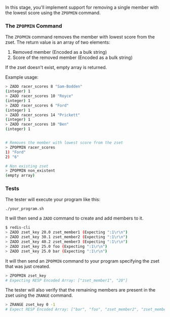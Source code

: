 In this stage, you'll implement support for removing a single member with the lowest score using the `ZPOPMIN` command.

### The `ZPOPMIN` Command

The `ZPOPMIN` command removes the member with lowest score from the zset. The return value is an array of two elements:
1. Removed member (Encoded as a bulk string)
2. Score of the removed member (Encoded as a bulk string)

If the zset doesn't exist, empty array is returned.

Example usage:

```bash
> ZADD racer_scores 8 "Sam-Bodden"
(integer) 1
> ZADD racer_scores 10 "Royce"
(integer) 1
> ZADD racer_scores 6 "Ford"
(integer) 1
> ZADD racer_scores 14 "Prickett"
(integer) 1
> ZADD racer_scores 10 "Ben"
(integer) 1


# Removes the member with lowest score from the zset
> ZPOPMIN racer_scores
1) "Ford"
2) "6"

# Non existing zset
> ZPOPMIN non_existent
(empty array)
```

### Tests

The tester will execute your program like this:

```
./your_program.sh
```

It will then send a `ZADD` command to create and add members to it.

```bash
$ redis-cli
> ZADD zset_key 20.0 zset_member1 (Expecting ":1\r\n")
> ZADD zset_key 30.1 zset_member2 (Expecting ":1\r\n")
> ZADD zset_key 40.2 zset_member3 (Expecting ":1\r\n")
> ZADD zset_key 25.0 foo (Expecting ":1\r\n")
> ZADD zset_key 25.0 bar (Expecting ":1\r\n")
```

It will then send an `ZPOPMIN` command to your program specifying the zset that was just created.

```bash
> ZPOPMIN zset_key
# Expecting RESP Encoded Array: ["zset_member1", "20"]
```

The tester will also verify that the remaining members are present in the zset using the `ZRANGE` command.

```bash
> ZRANGE zset_key 0 -1
# Expect RESP Encoded Array: ["bar", "foo", "zset_member2", "zset_member3"]
``` 